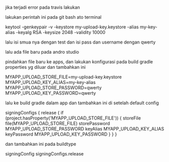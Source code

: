 jika terjadi error pada travis lakukan 

lakukan perintah ini pada git bash ato terminal 

keytool -genkeypair -v -keystore my-upload-key.keystore -alias my-key-alias -keyalg RSA -keysize 2048 -validity 10000

lalu isi smua nya dengan test dan isi pass dan username dengan qwerty

lalu ada file baru pada andro studio 

pindahkan file baru ke apps, dan lakukan konfigurasi pada build gradle properties yg diluar dan tambahkan ini 

MYAPP_UPLOAD_STORE_FILE=my-upload-key.keystore
MYAPP_UPLOAD_KEY_ALIAS=my-key-alias
MYAPP_UPLOAD_STORE_PASSWORD=qwerty
MYAPP_UPLOAD_KEY_PASSWORD=qwerty

lalu ke build gradle dalam app dan tambahkan ini di setelah default config

signingConfigs {
        release {
            if (project.hasProperty('MYAPP_UPLOAD_STORE_FILE')) {
                storeFile file(MYAPP_UPLOAD_STORE_FILE)
                storePassword MYAPP_UPLOAD_STORE_PASSWORD
                keyAlias MYAPP_UPLOAD_KEY_ALIAS
                keyPassword MYAPP_UPLOAD_KEY_PASSWORD
            }
        }
    }

dan tambahkan ini pada buildtype

signingConfig signingConfigs.release 
